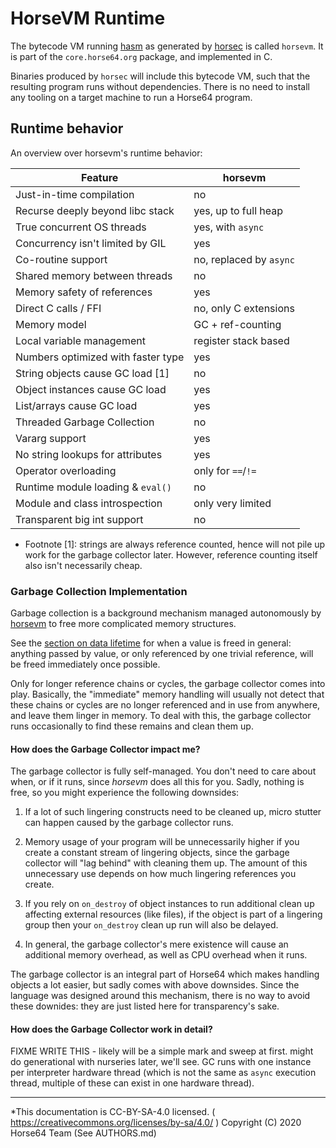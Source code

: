 
# HorseVM Runtime

The bytecode VM running [hasm](../Specification/hasm.md) as generated
by [horsec](../horsec/horsec.md) is called `horsevm`. It is part of
the `core.horse64.org` package, and implemented in C.

Binaries produced by `horsec` will include this bytecode VM, such
that the resulting program runs without dependencies. There is no need
to install any tooling on a target machine to run a Horse64 program.

## Runtime behavior

An overview over horsevm's runtime behavior:

| Feature                             | horsevm                 |
|-------------------------------------|-------------------------|
| Just-in-time compilation            | no                      |
| Recurse deeply beyond libc stack    | yes, up to full heap    |
| True concurrent OS threads          | yes, with `async`       |
| Concurrency isn't limited by GIL    | yes                     |
| Co-routine support                  | no, replaced by `async` |
| Shared memory between threads       | no                      |
| Memory safety of references         | yes                     |
| Direct C calls / FFI                | no, only C extensions   |
| Memory model                        | GC + ref-counting       |
| Local variable management           | register stack based    |
| Numbers optimized with faster type  | yes                     |
| String objects cause GC load [1]    | no                      |
| Object instances cause GC load      | yes                     |
| List/arrays cause GC load           | yes                     |
| Threaded Garbage Collection         | no                      |
| Vararg support                      | yes                     |
| No string lookups for attributes    | yes                     |
| Operator overloading                | only for `==`/`!=`      |
| Runtime module loading & `eval()`   | no                      |
| Module and class introspection      | only very limited       |
| Transparent big int support         | no                      |


- Footnote [1]: strings are always reference counted, hence will
  not pile up work for the garbage collector later. However,
  reference counting itself also isn't necessarily cheap.


### Garbage Collection Implementation

Garbage collection is a background mechanism managed autonomously
by [horsevm](../Misc%20Tooling/horsevm.md) to free more complicated
memory structures.

See the [section on data lifetime](#data-lifetime-and-scopes) for when
a value is freed in general: anything passed by value, or only referenced
by one trivial reference, will be freed immediately once possible.

Only for longer reference chains or cycles, the garbage collector comes
into play. Basically, the "immediate" memory handling will usually
not detect that these chains or cycles are no longer referenced and in
use from anywhere, and leave them linger in memory. To deal with this,
the garbage collector runs occasionally to find these remains and clean
them up.

#### How does the Garbage Collector impact me?

The garbage collector is fully self-managed. You don't need to care
about when, or if it runs, since *horsevm* does all this for you.
Sadly, nothing is free, so you might experience the following downsides:

1. If a lot of such lingering constructs need to be cleaned up, micro
   stutter can happen caused by the garbage collector runs.

2. Memory usage of your program will be unnecessarily higher if you
   create a constant stream of lingering objects, since the garbage
   collector will "lag behind" with cleaning them up. The amount of
   this unnecessary use depends on how much lingering references you
   create.

3. If you rely on `on_destroy` of object instances to run additional
   clean up affecting external resources (like files), if the object
   is part of a lingering group then your `on_destroy` clean up run
   will also be delayed.

4. In general, the garbage collector's mere existence will cause an
   additional memory overhead, as well as CPU overhead when it runs.

The garbage collector is an integral part of Horse64 which makes
handling objects a lot easier, but sadly comes with above downsides.
Since the language was designed around this mechanism, there is no
way to avoid these downides: they are just listed here for
transparency's sake.

#### How does the Garbage Collector work in detail?

FIXME WRITE THIS - likely will be a simple mark and sweep at first.
might do generational with nurseries later, we'll see. GC runs
with one instance per interpreter hardware thread (which is not
the same as `async` execution thread, multiple of these can exist
in one hardware thread).

---
*This documentation is CC-BY-SA-4.0 licensed.
( https://creativecommons.org/licenses/by-sa/4.0/ )
Copyright (C) 2020  Horse64 Team (See AUTHORS.md)
